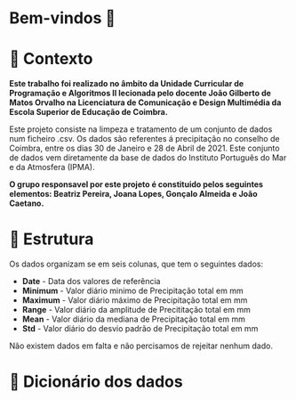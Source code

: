 # Bem-vindos 👋
# :school_satchel: Contexto
**Este trabalho foi realizado no âmbito da Unidade Curricular de Programação e Algoritmos II lecionada pelo docente João Gilberto de Matos Orvalho na Licenciatura de Comunicação e Design Multimédia da Escola Superior de Educação de Coimbra.**

Este projeto consiste na limpeza e tratamento de um conjunto de dados num ficheiro .csv. Os dados são referentes á precipitação no conselho de Coimbra, entre os dias 30 de Janeiro e 28 de Abril de 2021. Este conjunto de dados vem diretamente da base de dados do Instituto Português do Mar e da Atmosfera (IPMA).

**O grupo responsavel por este projeto é constituido pelos seguintes elementos: Beatriz Pereira, Joana Lopes, Gonçalo Almeida e João Caetano.**


# :bricks: Estrutura

Os dados organizam se em seis colunas, que tem o seguintes dados:
- **Date** - Data dos valores de referência 
- **Minimum** - Valor diário minimo de Precipitação total em mm 
- **Maximum** - Valor diário máximo de Precipitação total em mm
- **Range** - Valor diário da amplitude de Precititação total em mm 
- **Mean** - Valor diário da mediana de Precipitação total em mm 
- **Std** - Valor diário do desvio padrão de Precipitação total em mm

Não existem dados em falta e não percisamos de rejeitar nenhum dado.

# :notebook_with_decorative_cover: Dicionário dos dados 
